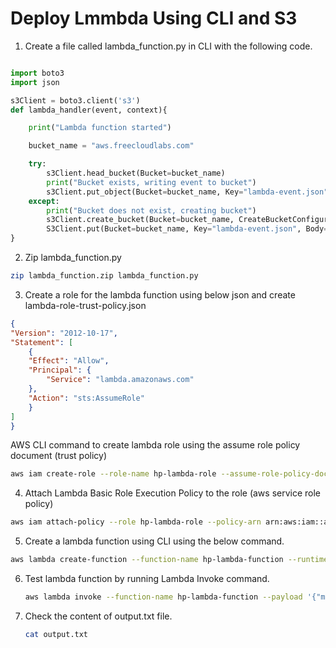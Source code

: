 # Deploy Lmmbda Using CLI and S3


1. Create a file called lambda_function.py in CLI with the following code. 

```python

import boto3
import json

s3Client = boto3.client('s3')
def lambda_handler(event, context){

    print("Lambda function started")

    bucket_name = "aws.freecloudlabs.com"

    try:
        s3Client.head_bucket(Bucket=bucket_name)
        print("Bucket exists, writing event to bucket")
        s3Client.put_object(Bucket=bucket_name, Key="lambda-event.json", Body=json.dumps(event))
    except:
        print("Bucket does not exist, creating bucket")
        s3Client.create_bucket(Bucket=bucket_name, CreateBucketConfiguration={'LocationConstraint': 'us-east-1'})
        S3Client.put(Bucket=bucket_name, Key="lambda-event.json", Body=json.dumps(event)) 
}

```

2. Zip lambda_function.py 

```bash
zip lambda_function.zip lambda_function.py
```

3. Create a role for the lambda function using below json and create lambda-role-trust-policy.json

```json
{
"Version": "2012-10-17",
"Statement": [
    {
    "Effect": "Allow",
    "Principal": {
        "Service": "lambda.amazonaws.com"
    },
    "Action": "sts:AssumeRole"
    }
]
}
```
AWS CLI command to create lambda role using the assume role policy document (trust policy)
```bash
aws iam create-role --role-name hp-lambda-role --assume-role-policy-document file://lambda-role-trust-policy.json

```

4. Attach Lambda Basic Role Execution Policy to the role (aws service role policy)

```bash
aws iam attach-policy --role hp-lambda-role --policy-arn arn:aws:iam::aws:policy/service-role/AWSLambdaBasicExecutionRole
```
5. Create a lambda function using CLI using the below command. 

```bash
aws lambda create-function --function-name hp-lambda-function --runtime python3.8 --role arn:aws:iam::ACCOUNT_ID:role/hp-lambda-role --handler lambda_function.event_handler --zip-file fileb://lambda_function.zip
```


6. Test lambda function by running Lambda Invoke command.
    
    ```bash
    aws lambda invoke --function-name hp-lambda-function --payload '{"message":"Hello from lambda"}] output.txt --cli-binary-format raw-in-base64-out --log-type Tail --query 'LogResult' --output text | base64 -d

    ```

7. Check the content of output.txt file. 

    ```bash
    cat output.txt
    ```
